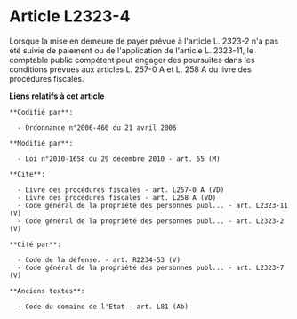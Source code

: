 # Article L2323-4

Lorsque la mise en demeure de payer prévue à l'article L. 2323-2 n'a pas été suivie de paiement ou de l'application de
l'article L. 2323-11, le comptable public compétent peut engager des poursuites dans les conditions prévues aux articles L.
257-0 A et L. 258 A du livre des procédures fiscales.

**Liens relatifs à cet article**

	**Codifié par**:

	  - Ordonnance n°2006-460 du 21 avril 2006

	**Modifié par**:

	  - Loi n°2010-1658 du 29 décembre 2010 - art. 55 (M)

	**Cite**:

	  - Livre des procédures fiscales - art. L257-0 A (VD)
	  - Livre des procédures fiscales - art. L258 A (VD)
	  - Code général de la propriété des personnes publ... - art. L2323-11 (V)
	  - Code général de la propriété des personnes publ... - art. L2323-2 (V)

	**Cité par**:

	  - Code de la défense. - art. R2234-53 (V)
	  - Code général de la propriété des personnes publ... - art. L2323-7 (V)

	**Anciens textes**:

	  - Code du domaine de l'Etat - art. L81 (Ab)

